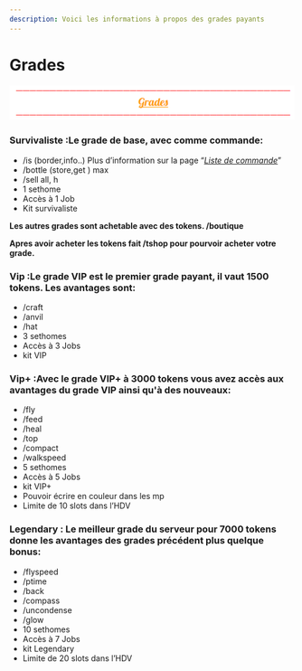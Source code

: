 ```yaml
---
description: Voici les informations à propos des grades payants
---
```


# Grades

![](.gitbook/assets/capture-decran-2021-03-12-143033.png)

### **Survivaliste :Le grade de base, avec comme commande:**

* /is \(border,info..\) Plus d’information sur la page “[_Liste de commande_](https://wiki.sky-dream.fr/iles/liste-des-commandes/commandes-joueur)”
* /bottle \(store,get \) max
* /sell all, h
* 1 sethome
* Accès à 1 Job
* Kit survivaliste

**Les autres grades sont achetable avec des tokens. /boutique** 

**Apres avoir acheter les tokens fait /tshop pour pourvoir acheter votre grade.**

### **Vip :Le grade VIP est le premier grade payant, il vaut 1500 tokens. Les avantages sont:**

* /craft
* /anvil
* /hat
* 3 sethomes
* Accès à 3 Jobs
* kit VIP

### **Vip+ :Avec le grade VIP+ à 3000 tokens vous avez accès aux avantages du grade VIP ainsi qu'à des nouveaux:**

* /fly
* /feed
* /heal
* /top
* /compact
* /walkspeed
* 5 sethomes
* Accès à 5 Jobs
* kit VIP+
* Pouvoir écrire en couleur dans les mp
* Limite de 10 slots dans l’HDV

### **Legendary : Le meilleur grade du serveur pour 7000 tokens donne les avantages des grades précédent plus quelque bonus:**

* /flyspeed
* /ptime
* /back
* /compass
* /uncondense
* /glow
* 10 sethomes
* Accès à 7 Jobs
* kit Legendary
* Limite de 20 slots dans l’HDV

